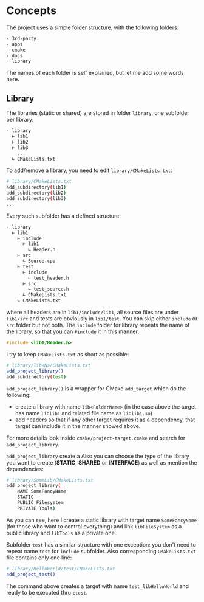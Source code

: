 # Concepts

The project uses a simple folder structure, with the following folders:


```bash
- 3rd-party
- apps
- cmake
- docs
- library
```

The names of each folder is self explained, but let me add some words here. 

## Library

The libraries (static or shared) are stored in folder `library`,
one subfolder per library:

```bash
- library
  ⊢ lib1
  ⊢ lib2
  ⊢ lib3
    ...
  ∟ CMakeLists.txt
```

To add/remove a library, you need to edit `library/CMakeLists.txt`:

```bash
# library/CMakeLists.txt
add_subdirectory(lib1)
add_subdirectory(lib2)
add_subdirectory(lib3)
...
```

Every such subfolder has a defined structure:

```bash
- library
  ⊢ lib1
    ⊢ include
      ⊢ lib1
        ∟ Header.h   
    ⊢ src
      ∟ Source.cpp
    ⊢ test
      ⊢ include
        ∟ test_header.h
      ⊢ src
        ∟ test_source.h 
      ∟ CMakeLists.txt    
    ∟ CMakeLists.txt  
```

where all headers are in `lib1/include/lib1`, all source files are under `lib1/src` and tests are obviously in `lib1/test`. You can skip either `include` or `src` folder but not both. The `include` folder for library repeats the name of the library, so that you can `#include` it in this manner:

```c++
#include <lib1/Header.h>
```

I try to keep `CMakeLists.txt` as short as possible:

```bash
# library/lib<N>/CMakeLists.txt
add_project_library()
add_subdirectory(test)
```

`add_project_library()` is a wrapper for CMake `add_target` which do the following:

* create a library with name `lib<FolderName>` (in the case above the target has name `liblib1` and related file name as `liblib1.so`)
* add headers so that if any other target requires it as a dependency, that target can include it in the manner showed above.

For more details look inside `cmake/project-target.cmake` and search for `add_project_library`.

`add_project_library` create a Also you can choose the type of the library you want to create (**STATIC**, **SHARED** or **INTERFACE**) as well as mention the dependencies:

```bash
# library/SomeLib/CMakeLists.txt
add_project_library(
    NAME SomeFancyName
    STATIC
    PUBLIC Filesystem
    PRIVATE Tools)
```

As you can see, here I create a static library with target name `SomeFancyName` (for those who want to control everything) and link `libFileSystem` as a public library and `libTools` as a private one.

Subfolder `test` has a similar structure with one exception: you don't need to repeat name `test` for `include` subfolder. Also corresponding `CMakeLists.txt` file contains only one line:

```bash
# library/HelloWorld/test/CMakeLists.txt
add_project_test()
```

The command above creates a target with name `test_libHelloWorld` and ready to be executed thru `ctest`.